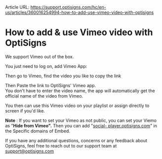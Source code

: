 Article URL: https://support.optisigns.com/hc/en-us/articles/360016254994-how-to-add-use-vimeo-video-with-optisigns

# How to add & use Vimeo video with OptiSigns

We support Vimeo out of the box.

You just need to log on, add Vimeo App:

Then go to Vimeo, find the video you like to copy the link

Then Paste the link to OptiSigns' Vimeo app.  
You don't have to enter the video name, the app will automatically get the
official name of the video from Vimeo.

You then can use this Vimeo video on your playlist or assign directly to
screen if you'd like.

**Note** : If you want to set your Vimeo as not public, you can set your Viemo
as "**Hide from Vimeo".** Then you can add "[social-
player.optisigns.com](http://social-player.optisigns.com/)" in the Specific
domains of Embed.

If you have any additional questions, concerns or any feedback about
OptiSigns, feel free to reach out to our support team at
[support@optisigns.com](mailto:support@optisigns.com)

